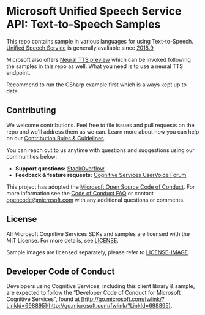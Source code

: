# Microsoft Unified Speech Service API: Text-to-Speech Samples
This repo contains sample in various languages for using Text-to-Speech.
[Unified Speech Service](<https://azure.microsoft.com/en-us/services/cognitive-services/directory/speech/>) is generally avaliable since [2018.9](<https://azure.microsoft.com/en-us/updates/azure-cognitive-services-speech-service-is-now-generally-available/>)

Microsoft also offers [Neural TTS preview](<https://azure.microsoft.com/en-us/blog/microsoft-s-new-neural-text-to-speech-service-helps-machines-speak-like-people/>) which can be invoked following the samples in this repo as well. What you need is to use a neural TTS endpoint.  

Recommend to run the CSharp example first which is always kept up to date. 

## Contributing
We welcome contributions. Feel free to file issues and pull requests on the repo and we'll address them as we can. Learn more about how you can help on our [Contribution Rules & Guidelines](</CONTRIBUTING.md>). 

You can reach out to us anytime with questions and suggestions using our communities below:
 - **Support questions:** [StackOverflow](<https://stackoverflow.com/questions/tagged/microsoft-cognitive>)
 - **Feedback & feature requests:** [Cognitive Services UserVoice Forum](<https://cognitive.uservoice.com>)

This project has adopted the [Microsoft Open Source Code of Conduct](https://opensource.microsoft.com/codeofconduct/). For more information see the [Code of Conduct FAQ](https://opensource.microsoft.com/codeofconduct/faq/) or contact [opencode@microsoft.com](mailto:opencode@microsoft.com) with any additional questions or comments.


## License
All Microsoft Cognitive Services SDKs and samples are licensed with the MIT License. For more details, see
[LICENSE](</LICENSE.md>).

Sample images are licensed separately, please refer to [LICENSE-IMAGE](</LICENSE-IMAGE.md>).


## Developer Code of Conduct
Developers using Cognitive Services, including this client library & sample, are expected to follow the “Developer Code of Conduct for Microsoft Cognitive Services”, found at [http://go.microsoft.com/fwlink/?LinkId=698895](http://go.microsoft.com/fwlink/?LinkId=698895).
